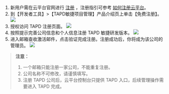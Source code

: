 1.  新用户需在云平台官网进行 [注册](http://tce.fsphere.cn/register?s_url=https%3A%2F%2F.qcloud.com%2Fdocument%2Fproduct%2F213)  ，注册指引可参考 [如何注册云平台](http://tce.fsphere.cn/document/product/378/9603)。
2.  到【开发者工具】>【TAPD敏捷项目管理】产品介绍页上单击【免费注册】。
![](http://imgcache.tce.fsphere.cn/static/mc.qcloudimg.com/static/img/fe775b7ce4d6aac38fc1cd4b14439aec/image.png)
3. 授权访问 TAPD 注册页面。 
![](http://imgcache.tce.fsphere.cn/static/mc.qcloudimg.com/static/img/69028abc0449522643f8a3dacde8a927/image.png)
4.  按照提示完善公司信息和个人信息注册 TAPD 敏捷研发版本。
![](http://imgcache.tce.fsphere.cn/static/mc.qcloudimg.com/static/img/d1c08e060baf21660353cf41c894730b/image.png)
5. 进入邮箱查收激活邮件，点击验证完成注册。注册成功后，你将成为该公司的管理员。
![](http://imgcache.tce.fsphere.cn/static/mc.qcloudimg.com/static/img/a79fc6e9ef85d550ff69fd8df553b8d6/image.png)

>**注意：**
> 1. 一个邮箱只能注册一家公司，不能重复注册。
> 2. 公司名称不可修改，请谨慎填写。
> 3. 注册 TAPD 公司后，云平台控制台只提供 TAPD 入口，后续管理操作需要进入 TAPD 完成。
